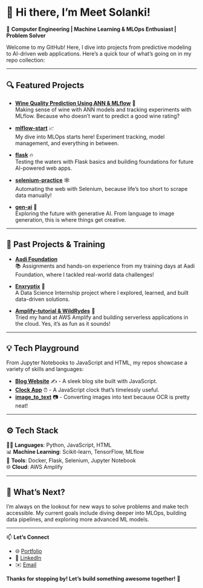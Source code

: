 
# 👋 Hi there, I’m Meet Solanki!  

🌟 **Computer Engineering | Machine Learning & MLOps Enthusiast | Problem Solver**  

Welcome to my GitHub! Here, I dive into projects from predictive modeling to AI-driven web applications. Here’s a quick tour of what’s going on in my repo collection:

---

## 🔍 Featured Projects  
- **[Wine Quality Prediction Using ANN & MLflow](https://github.com/MeetSolanki100/wine-quality-prediction-using-ANN-mlflow)** 🍷  
   Making sense of wine with ANN models and tracking experiments with MLflow. Because who doesn’t want to predict a good wine rating?

- **[mlflow-start](https://github.com/MeetSolanki100/mlflow-start)** 📈  
   My dive into MLOps starts here! Experiment tracking, model management, and everything in between.

- **[flask](https://github.com/MeetSolanki100/flask)** 🔥  
   Testing the waters with Flask basics and building foundations for future AI-powered web apps.

- **[selenium-practice](https://github.com/MeetSolanki100/selenium-practice)** 🕸️  
   Automating the web with Selenium, because life’s too short to scrape data manually!

- **[gen-ai](https://github.com/MeetSolanki100/gen-ai)** 🤖  
   Exploring the future with generative AI. From language to image generation, this is where things get creative.

---

## 🎒 Past Projects & Training  
- **[Aadi Foundation](https://github.com/MeetSolanki100/Aadi-Foundation-)**  
   📚 Assignments and hands-on experience from my training days at Aadi Foundation, where I tackled real-world data challenges!

- **[Enxryptix](https://github.com/MeetSolanki100/Enxryptix)** 🔐  
   A Data Science Internship project where I explored, learned, and built data-driven solutions.

- **[Amplify-tutorial & WildRydes](https://github.com/MeetSolanki100/wildrydes)** 🚗  
   Tried my hand at AWS Amplify and building serverless applications in the cloud. Yes, it’s as fun as it sounds!

---

## 💡 Tech Playground  
From Jupyter Notebooks to JavaScript and HTML, my repos showcase a variety of skills and languages:
- **[Blog Website](https://github.com/MeetSolanki100/Blog_website)** ✍️ - A sleek blog site built with JavaScript.
- **[Clock App](https://github.com/MeetSolanki100/Clock_app)** ⏰ - A JavaScript clock that’s timelessly useful.
- **[image_to_text](https://github.com/MeetSolanki100/image_to_text)** 📷 - Converting images into text because OCR is pretty neat!
  
---

## ⚙️ Tech Stack  
🧑‍💻 **Languages**: Python, JavaScript, HTML  
📊 **Machine Learning**: Scikit-learn, TensorFlow, MLflow  
🔧 **Tools**: Docker, Flask, Selenium, Jupyter Notebook  
🌐 **Cloud**: AWS Amplify

---

## 🚀 What’s Next?  
I’m always on the lookout for new ways to solve problems and make tech accessible. My current goals include diving deeper into MLOps, building data pipelines, and exploring more advanced ML models.  

---

📫 **Let’s Connect**  
- 🌐 [Portfolio](#)  
- 💼 [LinkedIn](#)  
- ✉️ [Email](mailto:#)

**Thanks for stopping by! Let’s build something awesome together!** 🎉

